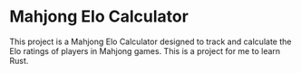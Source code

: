 # Mahjong Elo Calculator

This project is a Mahjong Elo Calculator designed to track and calculate the Elo ratings of players in Mahjong games. This is a project for me to learn Rust.